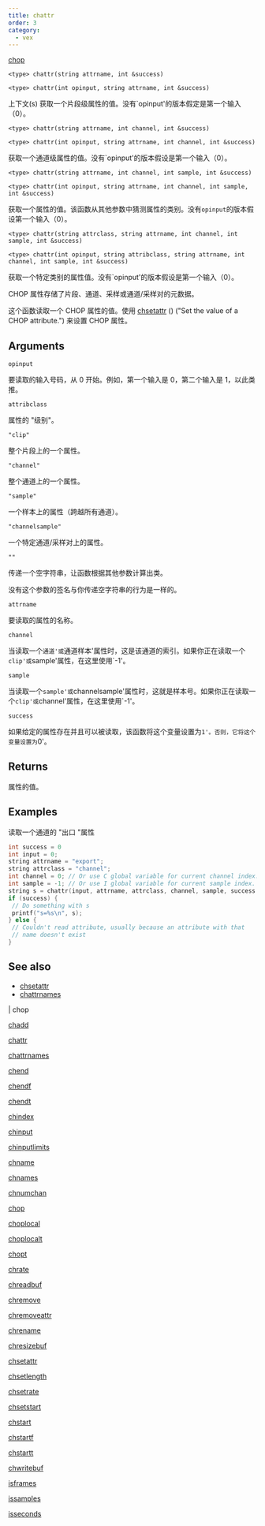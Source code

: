 ```yaml
---
title: chattr
order: 3
category:
  - vex
---
```


[chop](../contexts/chop.html)

`<type> chattr(string attrname, int &success)`

`<type> chattr(int opinput, string attrname, int &success)`

上下文(s) 获取一个片段级属性的值。没有`opinput'的版本假定是第一个输入（0）。

`<type> chattr(string attrname, int channel, int &success)`

`<type> chattr(int opinput, string attrname, int channel, int &success)`

获取一个通道级属性的值。没有`opinput'的版本假设是第一个输入（0）。

`<type> chattr(string attrname, int channel, int sample, int &success)`

`<type> chattr(int opinput, string attrname, int channel, int sample, int &success)`

获取一个属性的值。该函数从其他参数中猜测属性的类别。没有`opinput`的版本假设第一个输入（0）。

`<type> chattr(string attrclass, string attrname, int channel, int sample, int &success)`

`<type> chattr(int opinput, string attribclass, string attrname, int channel, int sample, int &success)`

获取一个特定类别的属性值。没有`opinput'的版本假设是第一个输入（0）。

CHOP 属性存储了片段、通道、采样或通道/采样对的元数据。

这个函数读取一个 CHOP 属性的值。使用 [chsetattr](chsetattr.html) () ("Set the value of a CHOP attribute.") 来设置 CHOP 属性。

## Arguments

`opinput`

要读取的输入号码，从 0 开始。例如，第一个输入是 0，第二个输入是 1，以此类推。

`attribclass`

属性的 "级别"。

`"clip"`

整个片段上的一个属性。

`"channel"`

整个通道上的一个属性。

`"sample"`

一个样本上的属性（跨越所有通道）。

`"channelsample"`

一个特定通道/采样对上的属性。

`""`

传递一个空字符串，让函数根据其他参数计算出类。

没有这个参数的签名与你传递空字符串的行为是一样的。

`attrname`

要读取的属性的名称。

`channel`

当读取一个`通道'或`通道样本'属性时，这是该通道的索引。如果你正在读取一个`clip'或`sample'属性，在这里使用`-1'。

`sample`

当读取一个`sample'或`channelsample'属性时，这就是样本号。如果你正在读取一个`clip'或`channel'属性，在这里使用`-1'。

`success`

如果给定的属性存在并且可以被读取，该函数将这个变量设置为`1'。否则，它将这个变量设置为`0'。

## Returns

属性的值。

## Examples



读取一个通道的 "出口 "属性

```c
int success = 0
int input = 0;
string attrname = "export";
string attrclass = "channel";
int channel = 0; // Or use C global variable for current channel index.
int sample = -1; // Or use I global variable for current sample index.
string s = chattr(input, attrname, attrclass, channel, sample, success )
if (success) {
 // Do something with s
 printf("s=%s\n", s);
} else {
 // Couldn't read attribute, usually because an attribute with that
 // name doesn't exist
}

```

## See also

- [chsetattr](chsetattr.html)
- [chattrnames](chattrnames.html)

|
chop

[chadd](chadd.html)

[chattr](chattr.html)

[chattrnames](chattrnames.html)

[chend](chend.html)

[chendf](chendf.html)

[chendt](chendt.html)

[chindex](chindex.html)

[chinput](chinput.html)

[chinputlimits](chinputlimits.html)

[chname](chname.html)

[chnames](chnames.html)

[chnumchan](chnumchan.html)

[chop](chop.html)

[choplocal](choplocal.html)

[choplocalt](choplocalt.html)

[chopt](chopt.html)

[chrate](chrate.html)

[chreadbuf](chreadbuf.html)

[chremove](chremove.html)

[chremoveattr](chremoveattr.html)

[chrename](chrename.html)

[chresizebuf](chresizebuf.html)

[chsetattr](chsetattr.html)

[chsetlength](chsetlength.html)

[chsetrate](chsetrate.html)

[chsetstart](chsetstart.html)

[chstart](chstart.html)

[chstartf](chstartf.html)

[chstartt](chstartt.html)

[chwritebuf](chwritebuf.html)

[isframes](isframes.html)

[issamples](issamples.html)

[isseconds](isseconds.html)
